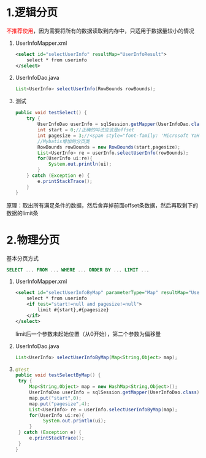 # 1.逻辑分页

<font color=red>不推荐使用</font>，因为需要将所有的数据读取到内存中，只适用于数据量较小的情况

1. UserInfoMapper.xml

   ```xml
   <select id="selectUserInfo" resultMap="UserInfoResult">
       select * from userinfo
   </select>
   ```

2. UserInfoDao.java

   ```java
   List<UserInfo> selectUserInfo(RowBounds rowBounds);
   ```

3. 测试

   ```java
   public void testSelect() {
       try {
           UserInfoDao userInfo = sqlSession.getMapper(UserInfoDao.class);
           int start = 0;//正确的叫法应该是offset
           int pagesize = 3;//<span style="font-family: 'Microsoft YaHei';">正确的叫法应该是limit</span>
           //Mybatis增加的分页类
           RowBounds rowBounds = new RowBounds(start,pagesize);
           List<UserInfo> re = userInfo.selectUserInfo(rowBounds);
           for(UserInfo ui:re){
               System.out.println(ui);
           }
       } catch (Exception e) {
           e.printStackTrace();
       }
   }
   ```

原理：取出所有满足条件的数据，然后舍弃掉前面offset条数据，然后再取剩下的数据的limit条

# 2.物理分页

基本分页方式

```sql
SELECT ... FROM ... WHERE ... ORDER BY ... LIMIT ... 
```

1. UserInfoMapper.xml

   ```xml
   <select id="selectUserInfoByMap" parameterType="Map" resultMap="UserInfoResult">
       select * from userinfo
       <if test="start!=null and pagesize!=null">
           limit #{start},#{pagesize}
       </if>
   </select>
   ```

   limit后一个参数未起始位置（从0开始），第二个参数为偏移量 

2. UserInfoDao.java

   ```java
   List<UserInfo> selectUserInfoByMap(Map<String,Object> map);
   ```

3. ```java
   @Test
   public void testSelectByMap() {
   	try {
   		Map<String,Object> map = new HashMap<String,Object>();
   		UserInfoDao userInfo = sqlSession.getMapper(UserInfoDao.class);
   		map.put("start",0);
   		map.put("pagesize",4);
   		List<UserInfo> re = userInfo.selectUserInfoByMap(map);
   		for(UserInfo ui:re){
   		     System.out.println(ui);
   		}
   	} catch (Exception e) {
   		e.printStackTrace();
   	}
   }
   ```

